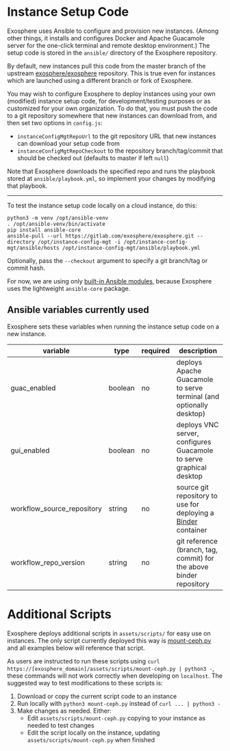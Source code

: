 # Instance Setup Code

Exosphere uses Ansible to configure and provision new instances. (Among other things, it installs and configures Docker and Apache Guacamole server for the one-click terminal and remote desktop environment.) The setup code is stored in the `ansible/` directory of the Exosphere repository.

By default, new instances pull this code from the master branch of the upstream [exosphere/exosphere](https://gitlab.com/exosphere/exosphere/) repository. This is true even for instances which are launched using a different branch or fork of Exosphere.

You may wish to configure Exosphere to deploy instances using your own (modified) instance setup code, for development/testing purposes or as customized for your own organization. To do that, you must push the code to a git repository somewhere that new instances can download from, and then set two options in `config.js`:

- `instanceConfigMgtRepoUrl` to the git repository URL that new instances can download your setup code from
- `instanceConfigMgtRepoCheckout` to the repository branch/tag/commit that should be checked out (defaults to master if left `null`)

Note that Exosphere downloads the specified repo and runs the playbook stored at `ansible/playbook.yml`, so implement your changes by modifying that playbook.

---

To test the instance setup code locally on a cloud instance, do this:
```
python3 -m venv /opt/ansible-venv
. /opt/ansible-venv/bin/activate
pip install ansible-core
ansible-pull --url https://gitlab.com/exosphere/exosphere.git --directory /opt/instance-config-mgt -i /opt/instance-config-mgt/ansible/hosts /opt/instance-config-mgt/ansible/playbook.yml
```

Optionally, pass the `--checkout` argument to specify a git branch/tag or commit hash.

For now, we are using only [built-in Ansible modules](https://docs.ansible.com/ansible/latest/collections/ansible/builtin/#modules), because Exosphere uses the lightweight `ansible-core` package.

## Ansible variables currently used

Exosphere sets these variables when running the instance setup code on a new instance.

| variable                   | type    | required | description                                                                            |
|----------------------------|---------|----------|----------------------------------------------------------------------------------------|
| guac_enabled               | boolean | no       | deploys Apache Guacamole to serve terminal (and optionally desktop)                    |
| gui_enabled                | boolean | no       | deploys VNC server, configures Guacamole to serve graphical desktop                    |
| workflow_source_repository | string  | no       | source git repository to use for deploying a [Binder](https://mybinder.org/) container |
| workflow_repo_version      | string  | no       | git reference (branch, tag, commit) for the above binder repository                    |

# Additional Scripts

Exosphere deploys additional scripts in `assets/scripts/` for easy use on instances. The only script currently deployed this way is [mount-ceph.py](../assets/scripts/mount-ceph.py) and all examples below will reference that script.

As users are instructed to run these scripts using `curl https://[exosphere_domain]/assets/scripts/mount-ceph.py | python3 -`, these commands will not work correctly when developing on `localhost`. The suggested way to test modifications to these scripts is: 

1. Download or copy the current script code to an instance
2. Run locally with `python3 mount-ceph.py` instead of `curl ... | python3 -`
3. Make changes as needed. Either:
    * Edit `assets/scripts/mount-ceph.py` copying to your instance as needed to test changes
    * Edit the script locally on the instance, updating `assets/scripts/mount-ceph.py` when finished
